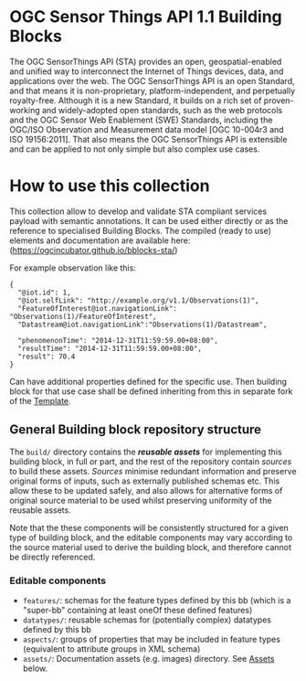 # OGC Sensor Things API 1.1 Building Blocks

The OGC SensorThings API (STA) provides an open, geospatial-enabled and unified way to interconnect the Internet of Things devices, data, and applications over the web. The OGC SensorThings API is an open Standard, and that means it is non-proprietary, platform-independent, and perpetually royalty-free. Although it is a new Standard, it builds on a rich set of proven-working and widely-adopted open standards, such as the web protocols and the OGC Sensor Web Enablement (SWE) Standards, including the OGC/ISO Observation and Measurement data model [OGC 10-004r3 and ISO 19156:2011]. That also means the OGC SensorThings API is extensible and can be applied to not only simple but also complex use cases.

# How to use this collection

This collection allow to develop and validate STA compliant services payload with semantic annotations.
It can be used either directly or as the reference to specialised Building Blocks.
The compiled (ready to use) elements and documentation are available here: (https://ogcincubator.github.io/bblocks-sta/)

For example observation like this:
```
{
  "@iot.id": 1,
  "@iot.selfLink": "http://example.org/v1.1/Observations(1)",
  "FeatureOfInterest@iot.navigationLink": "Observations(1)/FeatureOfInterest",
  "Datastream@iot.navigationLink":"Observations(1)/Datastream",

  "phenomenonTime": "2014-12-31T11:59:59.00+08:00",
  "resultTime": "2014-12-31T11:59:59.00+08:00",
  "result": 70.4
}
```

Can have additional properties defined for the specific use. Then building block for that use case shall be defined inheriting from this in separate fork of the [Template](https://github.com/opengeospatial/bblock-template/blob/master/USAGE.md).

## General Building block repository structure


The `build/` directory contains the **_reusable assets_** for implementing this building block, in full or part, and the rest of the repository contain *sources* to build these assets.  *Sources* minimise redundant information and preserve original forms of inputs, such as externally published schemas etc.  This allow these to be updated safely, and also allows for alternative forms of original source material to be used whilst preserving uniformity of the reusable assets.

Note that the these components will be consistently structured for a given type of building block, and the editable components may vary according to the source material used to derive the building block, and therefore cannot be directly referenced.

### Editable components

- `features/`: schemas for the feature types defined by this bb (which is a "super-bb" containing at least oneOf these defined features)
- `datatypes/`: reusable schemas for (potentially complex) datatypes defined by this bb
- `aspects/`: groups of properties that may be included in feature types (equivalent to attribute groups in XML schema)
- `assets/`: Documentation assets (e.g. images) directory. See [Assets](#assets) below.
